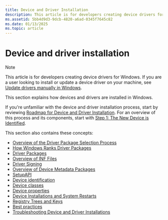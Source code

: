 ```yaml
---
title: Device and Driver Installation
description: This article is for developers creating device drivers for Windows. This documentation explains how devices and drivers are installed in Windows.
ms.assetid: 5bb4d9d3-9dcb-4820-a6ad-0345f7645c82
ms.date: 01/13/2025
ms.topic: article
---
```


# Device and driver installation

> [!NOTE]
> This article is for developers creating device drivers for Windows. If you are a user looking to install or update a device driver on your machine, see [Update drivers manually in Windows](https://support.microsoft.com/windows/update-drivers-manually-in-windows-ec62f46c-ff14-c91d-eead-d7126dc1f7b6).

This section explains how devices and drivers are installed in Windows.

If you're unfamiliar with the device and driver installation process, start by reviewing [Roadmap for Device and Driver Installation](roadmap-for-device-and-driver-installation--windows-vista-and-later-.md). For an overview of this process and its components, start with [Step 1: The New Device is Identified](step-1--the-new-device-is-identified.md).

This section also contains these concepts:

- [Overview of the Driver Package Selection Process](overview-of-the-driver-selection-process.md)
- [How Windows Ranks Driver Packages](how-windows-ranks-driver-packages.md)
- [Driver Packages](driver-packages.md)
- [Overview of INF Files](overview-of-inf-files.md)
- [Driver Signing](driver-signing.md)
- [Overview of Device Metadata Packages](overview-of-device-metadata-packages.md)
- [SetupAPI](setupapi.md)
- [Device identification](device-identification-strings.md)
- [Device classes](setup-classes-versus-interface-classes.md)
- [Device properties](device-properties.md)
- [Device Installations and System Restarts](device-installations-and-system-restarts.md)
- [Registry Trees and Keys](registry-trees-and-keys.md)
- [Best practices](accessing-device-properties.md)
- [Troubleshooting Device and Driver Installations](troubleshooting-device-and-driver-installations.md)
